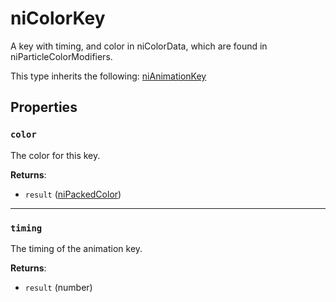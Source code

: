 # niColorKey
<div class="search_terms" style="display: none">nicolorkey, colorkey</div>

<!---
	This file is autogenerated. Do not edit this file manually. Your changes will be ignored.
	More information: https://github.com/MWSE/MWSE/tree/master/docs
-->

A key with timing, and color in niColorData, which are found in niParticleColorModifiers.

This type inherits the following: [niAnimationKey](../types/niAnimationKey.md)
## Properties

### `color`
<div class="search_terms" style="display: none">color</div>

The color for this key.

**Returns**:

* `result` ([niPackedColor](../types/niPackedColor.md))

***

### `timing`
<div class="search_terms" style="display: none">timing</div>

The timing of the animation key.

**Returns**:

* `result` (number)

